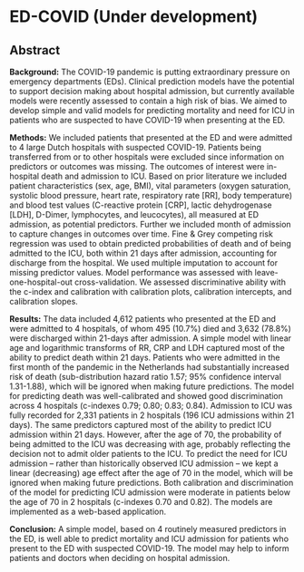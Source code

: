# ED-COVID (Under development)

## Abstract

**Background:** The COVID-19 pandemic is putting extraordinary pressure on emergency departments (EDs). Clinical prediction models have the potential to support decision making about hospital admission, but currently available models were recently assessed to contain a high risk of bias. We aimed to develop simple and valid models for predicting mortality and need for ICU in patients who are suspected to have COVID-19 when presenting at the ED.

**Methods:** We included patients that presented at the ED and were admitted to 4 large Dutch hospitals with suspected COVID-19. Patients being transferred from or to other hospitals were excluded since information on predictors or outcomes was missing. The outcomes of interest were in-hospital death and admission to ICU. Based on prior literature we included patient characteristics (sex, age, BMI), vital parameters (oxygen saturation, systolic blood pressure, heart rate, respiratory rate [RR], body temperature) and blood test values (C-reactive protein [CRP], lactic dehydrogenase [LDH], D-Dimer, lymphocytes, and leucocytes), all measured at ED admission, as potential predictors. Further we included month of admission to capture changes in outcomes over time. Fine & Grey competing risk regression was used to obtain predicted probabilities of death and of being admitted to the ICU, both within 21 days after admission, accounting for discharge from the hospital. We used multiple imputation to account for missing predictor values. Model performance was assessed with leave-one-hospital-out cross-validation. We assessed discriminative ability with the c-index and calibration with calibration plots, calibration intercepts, and calibration slopes. 

**Results:** The data included 4,612 patients who presented at the ED and were admitted to 4 hospitals, of whom 495 (10.7%) died and 3,632 (78.8%) were discharged within 21-days after admission. A simple model with linear age and logarithmic transforms of RR, CRP and LDH captured most of the ability to predict death within 21 days. Patients who were admitted in the first month of the pandemic in the Netherlands had substantially increased risk of death (sub-distribution hazard ratio 1.57; 95% confidence interval 1.31-1.88), which will be ignored when making future predictions. The model for predicting death was well-calibrated and showed good discrimination across 4 hospitals (c-indexes 0.79; 0.80; 0.83; 0.84). 
Admission to ICU was fully recorded for 2,331 patients in 2 hospitals (196 ICU admissions within 21 days). The same predictors captured most of the ability to predict ICU admission within 21 days. However, after the age of 70, the probability of being admitted to the ICU was decreasing with age, probably reflecting the decision not to admit older patients to the ICU. To predict the need for ICU admission – rather than historically observed ICU admission – we kept a linear (decreasing) age effect after the age of 70 in the model, which will be ignored when making future predictions. Both calibration and discrimination of the model for predicting ICU admission were moderate in patients below the age of 70 in 2 hospitals (c-indexes 0.70 and 0.82). 
The models are implemented as a web-based application. 

**Conclusion:** A simple model, based on 4 routinely measured predictors in the ED, is well able to predict mortality and ICU admission for patients who present to the ED with suspected COVID-19. The model may help to inform patients and doctors when deciding on hospital admission.

